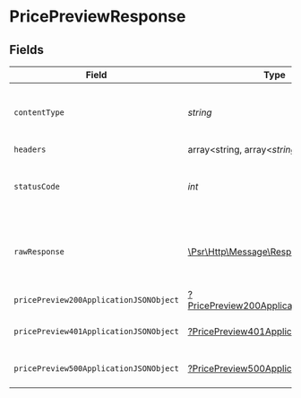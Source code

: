 # PricePreviewResponse


## Fields

| Field                                                                                                        | Type                                                                                                         | Required                                                                                                     | Description                                                                                                  |
| ------------------------------------------------------------------------------------------------------------ | ------------------------------------------------------------------------------------------------------------ | ------------------------------------------------------------------------------------------------------------ | ------------------------------------------------------------------------------------------------------------ |
| `contentType`                                                                                                | *string*                                                                                                     | :heavy_check_mark:                                                                                           | HTTP response content type for this operation                                                                |
| `headers`                                                                                                    | array<string, array<*string*>>                                                                               | :heavy_minus_sign:                                                                                           | N/A                                                                                                          |
| `statusCode`                                                                                                 | *int*                                                                                                        | :heavy_check_mark:                                                                                           | HTTP response status code for this operation                                                                 |
| `rawResponse`                                                                                                | [\Psr\Http\Message\ResponseInterface](https://www.php-fig.org/psr/psr-7/#33-psrhttpmessageresponseinterface) | :heavy_minus_sign:                                                                                           | Raw HTTP response; suitable for custom response parsing                                                      |
| `pricePreview200ApplicationJSONObject`                                                                       | [?PricePreview200ApplicationJSONOutput](../../models/operations/PricePreview200ApplicationJSONOutput.md)     | :heavy_minus_sign:                                                                                           | OK                                                                                                           |
| `pricePreview401ApplicationJSONObject`                                                                       | [?PricePreview401ApplicationJSON](../../models/operations/PricePreview401ApplicationJSON.md)                 | :heavy_minus_sign:                                                                                           | General error response                                                                                       |
| `pricePreview500ApplicationJSONObject`                                                                       | [?PricePreview500ApplicationJSON](../../models/operations/PricePreview500ApplicationJSON.md)                 | :heavy_minus_sign:                                                                                           | General error response                                                                                       |